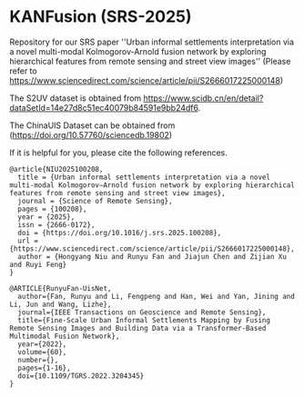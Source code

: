 # KANFusion (SRS-2025)

Repository for our SRS paper ''Urban informal settlements interpretation via a novel multi-modal Kolmogorov-Arnold fusion network by exploring hierarchical features from remote sensing and street view images'' (Please refer to https://www.sciencedirect.com/science/article/pii/S2666017225000148)

The S2UV dataset is obtained from https://www.scidb.cn/en/detail?dataSetId=14e27d8c51ec40079b84591e9bb24df6.

The ChinaUIS Dataset can be obtained from (https://doi.org/10.57760/sciencedb.19802)

If it is helpful for you, please cite the following references.
```
@article{NIU2025100208,
  title = {Urban informal settlements interpretation via a novel multi-modal Kolmogorov–Arnold fusion network by exploring hierarchical features from remote sensing and street view images},
  journal = {Science of Remote Sensing},
  pages = {100208},
  year = {2025},
  issn = {2666-0172},
  doi = {https://doi.org/10.1016/j.srs.2025.100208},
  url = {https://www.sciencedirect.com/science/article/pii/S2666017225000148},
  author = {Hongyang Niu and Runyu Fan and Jiajun Chen and Zijian Xu and Ruyi Feng}
}
```

```
@ARTICLE{RunyuFan-UisNet,
  author={Fan, Runyu and Li, Fengpeng and Han, Wei and Yan, Jining and Li, Jun and Wang, Lizhe},
  journal={IEEE Transactions on Geoscience and Remote Sensing}, 
  title={Fine-Scale Urban Informal Settlements Mapping by Fusing Remote Sensing Images and Building Data via a Transformer-Based Multimodal Fusion Network}, 
  year={2022},
  volume={60},
  number={},
  pages={1-16},
  doi={10.1109/TGRS.2022.3204345}
}
```
